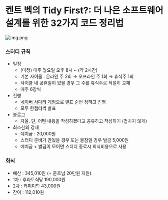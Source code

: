 # 켄트 벡의 Tidy First?: 더 나은 소프트웨어 설계를 위한 32가지 코드 정리법
![img.png](https://contents.kyobobook.co.kr/sih/fit-in/458x0/pdt/9791169212427.jpg)

### 스터디 규칙
- 일정
  - (미정) 매주 월요일 오후 8시 ~ (약 2시간)
  - 기본 사이클 : 온라인 주 2회 → 오프라인 주 1회 → 휴식주 1회
  - 사이클 내 공휴일이 있을 경우 그 주를 휴식주로 적절히 교체
  - 매주 6장씩
- 진행
  - [네이버 사다리 게임](https://naver.me/Gl7eou6e)으로 발표 순번 정하고 진행
  - 모두 한챕터씩 발표
- 블로그
  - 자율. 단, 어떤 내용을 작성하겠다고 공유하고 작성하기 (겹치지 않게)
- 최소한의 강제
  - 예치금 : 20,000원
  - 스터디 준비가 안됬을 경우 또는 불참일 경우 벌금 5,000원
  - 예치금 + 벌금이 모이면 스터디 종료시 회식비용으로 사용

### 회식
- 예산 : 345,010원 (+ 준호님 20만원 지원)
- 1차 : 후라토식당 190,000원
- 2차 : 커피미학 43,000원
- 잔여 : 112,010원